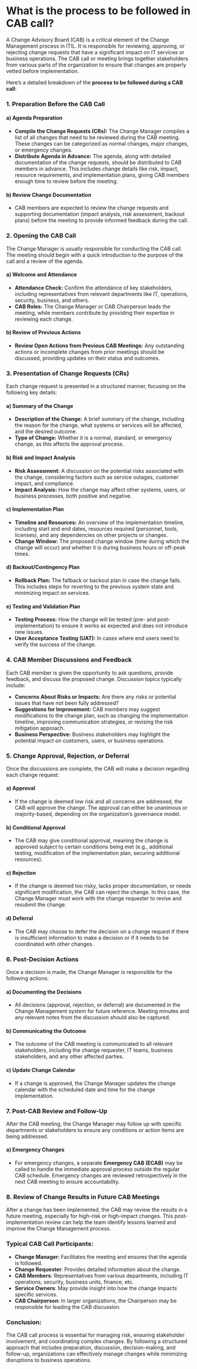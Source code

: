 # What is the process to be followed in CAB call?

A Change Advisory Board (CAB) is a critical element of the Change Management process in ITIL. It is responsible for reviewing, approving, or rejecting change requests that have a significant impact on IT services or business operations. The CAB call or meeting brings together stakeholders from various parts of the organization to ensure that changes are properly vetted before implementation.

Here’s a detailed breakdown of the **process to be followed during a CAB call**:

### 1. **Preparation Before the CAB Call**

#### a) **Agenda Preparation**
- **Compile the Change Requests (CRs):** The Change Manager compiles a list of all changes that need to be reviewed during the CAB meeting. These changes can be categorized as normal changes, major changes, or emergency changes.
- **Distribute Agenda in Advance:** The agenda, along with detailed documentation of the change requests, should be distributed to CAB members in advance. This includes change details like risk, impact, resource requirements, and implementation plans, giving CAB members enough time to review before the meeting.

#### b) **Review Change Documentation**
- CAB members are expected to review the change requests and supporting documentation (impact analysis, risk assessment, backout plans) before the meeting to provide informed feedback during the call.
  
### 2. **Opening the CAB Call**
The Change Manager is usually responsible for conducting the CAB call. The meeting should begin with a quick introduction to the purpose of the call and a review of the agenda.

#### a) **Welcome and Attendance**
- **Attendance Check:** Confirm the attendance of key stakeholders, including representatives from relevant departments like IT, operations, security, business, and others.
- **CAB Roles:** The Change Manager or CAB Chairperson leads the meeting, while members contribute by providing their expertise in reviewing each change.

#### b) **Review of Previous Actions**
- **Review Open Actions from Previous CAB Meetings:** Any outstanding actions or incomplete changes from prior meetings should be discussed, providing updates on their status and outcomes.

### 3. **Presentation of Change Requests (CRs)**
Each change request is presented in a structured manner, focusing on the following key details:

#### a) **Summary of the Change**
- **Description of the Change:** A brief summary of the change, including the reason for the change, what systems or services will be affected, and the desired outcome.
- **Type of Change:** Whether it is a normal, standard, or emergency change, as this affects the approval process.

#### b) **Risk and Impact Analysis**
- **Risk Assessment:** A discussion on the potential risks associated with the change, considering factors such as service outages, customer impact, and compliance.
- **Impact Analysis:** How the change may affect other systems, users, or business processes, both positive and negative.

#### c) **Implementation Plan**
- **Timeline and Resources:** An overview of the implementation timeline, including start and end dates, resources required (personnel, tools, licenses), and any dependencies on other projects or changes.
- **Change Window:** The proposed change window (time during which the change will occur) and whether it is during business hours or off-peak times.

#### d) **Backout/Contingency Plan**
- **Rollback Plan:** The fallback or backout plan in case the change fails. This includes steps for reverting to the previous system state and minimizing impact on services.

#### e) **Testing and Validation Plan**
- **Testing Process:** How the change will be tested (pre- and post-implementation) to ensure it works as expected and does not introduce new issues.
- **User Acceptance Testing (UAT):** In cases where end users need to verify the success of the change.

### 4. **CAB Member Discussions and Feedback**
Each CAB member is given the opportunity to ask questions, provide feedback, and discuss the proposed change. Discussion topics typically include:

- **Concerns About Risks or Impacts:** Are there any risks or potential issues that have not been fully addressed?
- **Suggestions for Improvement:** CAB members may suggest modifications to the change plan, such as changing the implementation timeline, improving communication strategies, or revising the risk mitigation approach.
- **Business Perspective:** Business stakeholders may highlight the potential impact on customers, users, or business operations.

### 5. **Change Approval, Rejection, or Deferral**
Once the discussions are complete, the CAB will make a decision regarding each change request:

#### a) **Approval**
- If the change is deemed low risk and all concerns are addressed, the CAB will approve the change. The approval can either be unanimous or majority-based, depending on the organization’s governance model.

#### b) **Conditional Approval**
- The CAB may give conditional approval, meaning the change is approved subject to certain conditions being met (e.g., additional testing, modification of the implementation plan, securing additional resources).

#### c) **Rejection**
- If the change is deemed too risky, lacks proper documentation, or needs significant modification, the CAB can reject the change. In this case, the Change Manager must work with the change requester to revise and resubmit the change.

#### d) **Deferral**
- The CAB may choose to defer the decision on a change request if there is insufficient information to make a decision or if it needs to be coordinated with other changes.

### 6. **Post-Decision Actions**
Once a decision is made, the Change Manager is responsible for the following actions:

#### a) **Documenting the Decisions**
- All decisions (approval, rejection, or deferral) are documented in the Change Management system for future reference. Meeting minutes and any relevant notes from the discussion should also be captured.

#### b) **Communicating the Outcome**
- The outcome of the CAB meeting is communicated to all relevant stakeholders, including the change requester, IT teams, business stakeholders, and any other affected parties.
  
#### c) **Update Change Calendar**
- If a change is approved, the Change Manager updates the change calendar with the scheduled date and time for the change implementation.

### 7. **Post-CAB Review and Follow-Up**
After the CAB meeting, the Change Manager may follow up with specific departments or stakeholders to ensure any conditions or action items are being addressed.

#### a) **Emergency Changes**
- For emergency changes, a separate **Emergency CAB (ECAB)** may be called to handle the immediate approval process outside the regular CAB schedule. Emergency changes are reviewed retrospectively in the next CAB meeting to ensure accountability.

### 8. **Review of Change Results in Future CAB Meetings**
After a change has been implemented, the CAB may review the results in a future meeting, especially for high-risk or high-impact changes. This post-implementation review can help the team identify lessons learned and improve the Change Management process.

### Typical CAB Call Participants:
- **Change Manager**: Facilitates the meeting and ensures that the agenda is followed.
- **Change Requester**: Provides detailed information about the change.
- **CAB Members**: Representatives from various departments, including IT operations, security, business units, finance, etc.
- **Service Owners**: May provide insight into how the change impacts specific services.
- **CAB Chairperson**: In larger organizations, the Chairperson may be responsible for leading the CAB discussion.

### Conclusion:
The CAB call process is essential for managing risk, ensuring stakeholder involvement, and coordinating complex changes. By following a structured approach that includes preparation, discussion, decision-making, and follow-up, organizations can effectively manage changes while minimizing disruptions to business operations.

